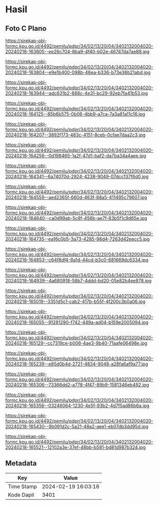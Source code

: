 # Hasil

## Foto C Plano

https://sirekap-obj-formc.kpu.go.id/4492/pemilu/pdpr/34/02/13/20/04/3402132004020-20240218-163605--ee26c704-6ba9-4f40-b02e-46747da7ae88.jpg

https://sirekap-obj-formc.kpu.go.id/4492/pemilu/pdpr/34/02/13/20/04/3402132004020-20240218-163804--e9e1b400-098b-46ea-b336-b73e36b21abd.jpg

https://sirekap-obj-formc.kpu.go.id/4492/pemilu/pdpr/34/02/13/20/04/3402132004020-20240218-163944--adc631b2-888c-4e31-bc29-92eb7fa41b53.jpg

https://sirekap-obj-formc.kpu.go.id/4492/pemilu/pdpr/34/02/13/20/04/3402132004020-20240218-164125--85b6b575-0b06-4bb9-a7ca-7a3a81a11c16.jpg

https://sirekap-obj-formc.kpu.go.id/4492/pemilu/pdpr/34/02/13/20/04/3402132004020-20240218-164207--3892f173-483c-4151-8ceb-0cfae7daa2c3.jpg

https://sirekap-obj-formc.kpu.go.id/4492/pemilu/pdpr/34/02/13/20/04/3402132004020-20240218-164256--0d198465-1a2f-47d1-baf2-da7ba34a4aee.jpg

https://sirekap-obj-formc.kpu.go.id/4492/pemilu/pdpr/34/02/13/20/04/3402132004020-20240218-164341--6a74070d-2924-4238-9049-07dcc137f6d0.jpg

https://sirekap-obj-formc.kpu.go.id/4492/pemilu/pdpr/34/02/13/20/04/3402132004020-20240218-164559--aed2365f-660d-463f-88a5-411495c79607.jpg

https://sirekap-obj-formc.kpu.go.id/4492/pemilu/pdpr/34/02/13/20/04/3402132004020-20240218-164640--ca0d99ab-5c8f-456b-ae7f-83b5f1c9d65e.jpg

https://sirekap-obj-formc.kpu.go.id/4492/pemilu/pdpr/34/02/13/20/04/3402132004020-20240218-164735--ea16c0b5-3a73-4285-98d4-7263d42eecc5.jpg

https://sirekap-obj-formc.kpu.go.id/4492/pemilu/pdpr/34/02/13/20/04/3402132004020-20240218-164853--c64f8df4-8a1d-44cd-b3c0-681669dc6334.jpg

https://sirekap-obj-formc.kpu.go.id/4492/pemilu/pdpr/34/02/13/20/04/3402132004020-20240218-164939--4a680918-58b7-4ddd-bd20-05e82b4ee878.jpg

https://sirekap-obj-formc.kpu.go.id/4492/pemilu/pdpr/34/02/13/20/04/3402132004020-20240218-165019--3351d5c1-cab2-417b-b55f-4f200c3b0a06.jpg

https://sirekap-obj-formc.kpu.go.id/4492/pemilu/pdpr/34/02/13/20/04/3402132004020-20240218-165055--91281290-f742-449a-ad04-b159e2005094.jpg

https://sirekap-obj-formc.kpu.go.id/4492/pemilu/pdpr/34/02/13/20/04/3402132004020-20240218-165129--cc7319ce-b006-4ae3-9b40-71aafe06498e.jpg

https://sirekap-obj-formc.kpu.go.id/4492/pemilu/pdpr/34/02/13/20/04/3402132004020-20240218-165239--e85d0b4d-2721-4834-9048-a28fa6af9a77.jpg

https://sirekap-obj-formc.kpu.go.id/4492/pemilu/pdpr/34/02/13/20/04/3402132004020-20240218-165306--73366dd2-a778-4f47-89b9-1581346eb492.jpg

https://sirekap-obj-formc.kpu.go.id/4492/pemilu/pdpr/34/02/13/20/04/3402132004020-20240218-165356--03246064-1230-4e5f-93b2-4d7f5ad86b6a.jpg

https://sirekap-obj-formc.kpu.go.id/4492/pemilu/pdpr/34/02/13/20/04/3402132004020-20240218-165430--9b091d2c-5a21-48a2-aee1-eb07db3dd95d.jpg

https://sirekap-obj-formc.kpu.go.id/4492/pemilu/pdpr/34/02/13/20/04/3402132004020-20240218-165521--12102a3e-37ef-48bb-b581-bd81d987b324.jpg


## Metadata

| Key        | Value               |
| ---------- | ------------------- |
| Time Stamp | 2024-02-19 16:03:16 |
| Kode Dapil | 3401                |



